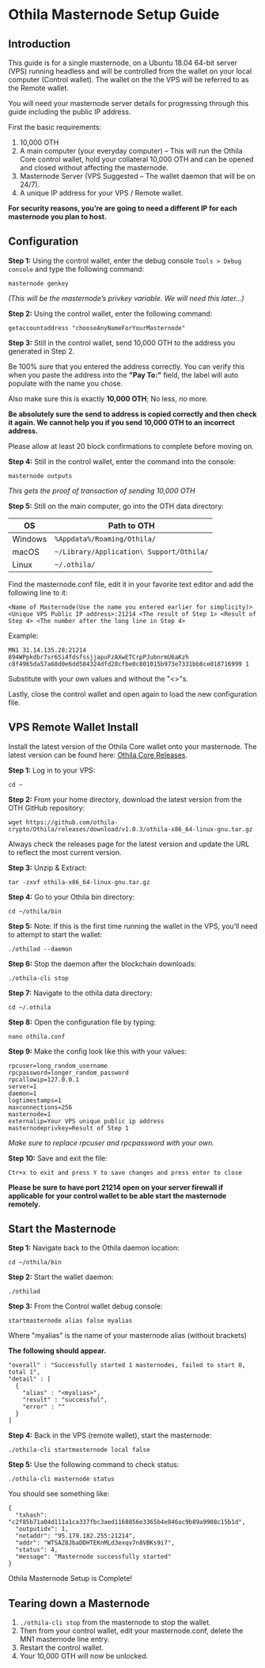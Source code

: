 Othila Masternode Setup Guide
==========================

## Introduction

This guide is for a single masternode, on a Ubuntu 18.04 64-bit server (VPS) running headless and will be controlled from the wallet on your local computer (Control wallet). The wallet on the the VPS will be referred to as the Remote wallet.

You will need your masternode server details for progressing through this guide including the public IP address.

First the basic requirements:

1. 10,000 OTH
1. A main computer (your everyday computer) – This will run the Othila Core control wallet, hold your collateral 10,000 OTH and can be opened and closed without affecting the masternode.
1. Masternode Server (VPS Suggested – The wallet daemon that will be on 24/7).
1. A unique IP address for your VPS / Remote wallet.

**For security reasons, you’re are going to need a different IP for each masternode you plan to host.**

## Configuration

**Step 1:** Using the control wallet, enter the debug console `Tools > Debug console` and type the following command:

```
masternode genkey
```

*(This will be the masternode’s privkey variable. We will need this later…)*

**Step 2:** Using the control wallet, enter the following command:

```
getaccountaddress "chooseAnyNameForYourMasternode"
```

**Step 3:** Still in the control wallet, send 10,000 OTH to the address you generated in Step 2. 

Be 100% sure that you entered the address correctly. You can verify this when you paste the address into the **"Pay To:"** field, the label will auto populate with the name you chose. 

Also make sure this is exactly **10,000 OTH**; No less, no more.

**Be absolutely sure the send to address is copied correctly and then check it again. We cannot help you if you send 10,000 OTH to an incorrect address.**

Please allow at least 20 block confirmations to complete before moving on.

**Step 4:** Still in the control wallet, enter the command into the console:

```
masternode outputs
```

*This gets the proof of transaction of sending 10,000 OTH*

**Step 5:** Still on the main computer, go into the OTH data directory:

OS | Path to OTH
------------ | -------------
Windows | `%Appdata%/Roaming/Othila/`
macOS | `~/Library/Application\ Support/Othila/`
Linux | `~/.othila/`

Find the masternode.conf file, edit it in your favorite text editor and add the following line to it:

```
<Name of Masternode(Use the name you entered earlier for simplicity)> <Unique VPS Public IP address>:21214 <The result of Step 1> <Result of Step 4> <The number after the long line in Step 4>
```

Example:

```
MN1 31.14.135.28:21214 894WPpkdbr7sr6Si4fdsfssjjapuFzAXwETCrpPJubnrmU6aKzh c8f4965da57a68d0e6dd584324dfd28cfbe0c801015b973e7331bb8ce018716999 1
```

Substitute with your own values and without the "<>"s.

Lastly, close the control wallet and open again to load the new configuration file.

## VPS Remote Wallet Install

Install the latest version of the Othila Core wallet onto your masternode. The latest version can be found here: [Othila Core Releases](https://github.com/othila-crypto/Othila/releases).

**Step 1:** Log in to your VPS:

```
cd ~
```

**Step 2:** From your home directory, download the latest version from the OTH GitHub repository:

```
wget https://github.com/othila-crypto/Othila/releases/download/v1.0.3/othila-x86_64-linux-gnu.tar.gz
```

Always check the releases page for the latest version and update the URL to reflect the most current version.

**Step 3:** Unzip & Extract:

```
tar -zxvf othila-x86_64-linux-gnu.tar.gz
```

**Step 4:** Go to your Othila bin directory:

```
cd ~/othila/bin
```

**Step 5:** Note: If this is the first time running the wallet in the VPS, you’ll need to attempt to start the wallet:

```
./othilad --daemon
```

**Step 6:** Stop the daemon after the blockchain downloads:

```
./othila-cli stop
```

**Step 7:** Navigate to the othila data directory:

```
cd ~/.othila
```

**Step 8:** Open the configuration file by typing:

```
nano othila.conf
```

**Step 9:** Make the config look like this with your values:

```
rpcuser=long_random_username
rpcpassword=longer_random_password
rpcallowip=127.0.0.1
server=1
daemon=1
logtimestamps=1
maxconnections=256
masternode=1
externalip=Your VPS unique public ip address
masternodeprivkey=Result of Step 1
```

*Make sure to replace rpcuser and rpcpassword with your own.*

**Step 10:** Save and exit the file:

```
Ctr+x to exit and press Y to save changes and press enter to close
```

**Please be sure to have port 21214 open on your server firewall if applicable for your control wallet to be able start the masternode remotely.**

## Start the Masternode

**Step 1:** Navigate back to the Othila daemon location:

```
cd ~/othila/bin
```

**Step 2:** Start the wallet daemon:

```
./othilad
```

**Step 3:** From the Control wallet debug console:

```
startmasternode alias false myalias
```

Where "myalias" is the name of your masternode alias (without brackets)

**The following should appear.**

```
"overall" : "Successfully started 1 masternodes, failed to start 0, total 1",
"detail" : [
  {
    "alias" : "<myalias>",
    "result" : "successful",
    "error" : ""
  }
]
```

**Step 4:** Back in the VPS (remote wallet), start the masternode:

```
./othila-cli startmasternode local false
```

**Step 5:** Use the following command to check status:

```
./othila-cli masternode status
```

You should see something like:

```
{
  "txhash": "c2f85b71a04d111a1ca337fbc3aed1168856e3365b4e846ac9b89a9908c15b1d",
  "outputidx": 1,
  "netaddr": "95.179.182.255:21214",
  "addr": "WTSAZ8JbaDDHTEKnMLd3exqv7n8VBKs9i7",
  "status": 4,
  "message": "Masternode successfully started"
}
```

Othila Masternode Setup is Complete!


## Tearing down a Masternode

1. `./othila-cli stop` from the masternode to stop the wallet.
1. Then from your control wallet, edit your masternode.conf, delete the MN1 masternode line entry.
1. Restart the control wallet.
1. Your 10,000 OTH will now be unlocked.
